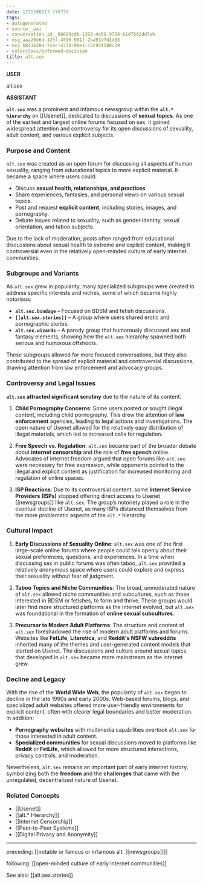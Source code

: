```yaml
---
date: 1725598517.776737
tags:
- autogenerated
- source__oai
- conversation_id__66689cdb-1383-4c60-9738-b1d7662dd7ab
- msg_aaa20e6d-125f-4596-901f-2ba91d7d1d83
- msg_b8436284-7cec-4720-9be1-c3c954580c39
- colorclass/informed-decision
title: alt.sex
---
```


**USER**

alt.sex


**ASSISTANT**

**`alt.sex`** was a prominent and infamous newsgroup within the **`alt.* hierarchy`** on [[Usenet]], dedicated to discussions of **sexual topics**. As one of the earliest and largest online forums focused on sex, it gained widespread attention and controversy for its open discussions of sexuality, adult content, and various explicit subjects.

### Purpose and Content

`alt.sex` was created as an open forum for discussing all aspects of human sexuality, ranging from educational topics to more explicit material. It became a space where users could:
- Discuss **sexual health, relationships, and practices**.
- Share experiences, fantasies, and personal views on various sexual topics.
- Post and request **explicit content**, including stories, images, and pornography.
- Debate issues related to sexuality, such as gender identity, sexual orientation, and taboo subjects.

Due to the lack of moderation, posts often ranged from educational discussions about sexual health to extreme and explicit content, making it controversial even in the relatively open-minded culture of early internet communities.

### Subgroups and Variants

As `alt.sex` grew in popularity, many specialized subgroups were created to address specific interests and niches, some of which became highly notorious:
- **`alt.sex.bondage`** – Focused on BDSM and fetish discussions.
- **`[[alt.sex.stories]]`** – A group where users shared erotic and pornographic stories.
- **`alt.sex.wizards`** – A parody group that humorously discussed sex and fantasy elements, showing how the `alt.sex` hierarchy spawned both serious and humorous offshoots.

These subgroups allowed for more focused conversations, but they also contributed to the spread of explicit material and controversial discussions, drawing attention from law enforcement and advocacy groups.

### Controversy and Legal Issues

**`alt.sex` attracted significant scrutiny** due to the nature of its content:
1. **Child Pornography Concerns**: Some users posted or sought illegal content, including child pornography. This drew the attention of **law enforcement** agencies, leading to legal actions and investigations. The open nature of Usenet allowed for the relatively easy distribution of illegal materials, which led to increased calls for regulation.
   
2. **Free Speech vs. Regulation**: `alt.sex` became part of the broader debate about **internet censorship** and the role of **free speech** online. Advocates of internet freedom argued that open forums like `alt.sex` were necessary for free expression, while opponents pointed to the illegal and explicit content as justification for increased monitoring and regulation of online spaces.

3. **ISP Reactions**: Due to its controversial content, some **Internet Service Providers (ISPs)** stopped offering direct access to Usenet [[newsgroups]] like `alt.sex`. The group’s notoriety played a role in the eventual decline of Usenet, as many ISPs distanced themselves from the more problematic aspects of the `alt.*` hierarchy.

### Cultural Impact

1. **Early Discussions of Sexuality Online**: `alt.sex` was one of the first large-scale online forums where people could talk openly about their sexual preferences, questions, and experiences. In a time when discussing sex in public forums was often taboo, `alt.sex` provided a relatively anonymous space where users could explore and express their sexuality without fear of judgment.

2. **Taboo Topics and Niche Communities**: The broad, unmoderated nature of `alt.sex` allowed niche communities and subcultures, such as those interested in BDSM or fetishes, to form and thrive. These groups would later find more structured platforms as the internet evolved, but `alt.sex` was foundational in the formation of **online sexual subcultures**.

3. **Precursor to Modern Adult Platforms**: The structure and content of `alt.sex` foreshadowed the rise of modern adult platforms and forums. Websites like **FetLife**, **Literotica**, and **Reddit's NSFW subreddits** inherited many of the themes and user-generated content models that started on Usenet. The discussions and culture around sexual topics that developed in `alt.sex` became more mainstream as the internet grew.

### Decline and Legacy

With the rise of the **World Wide Web**, the popularity of `alt.sex` began to decline in the late 1990s and early 2000s. Web-based forums, blogs, and specialized adult websites offered more user-friendly environments for explicit content, often with clearer legal boundaries and better moderation. In addition:
- **Pornography websites** with multimedia capabilities overtook `alt.sex` for those interested in adult content.
- **Specialized communities** for sexual discussions moved to platforms like **Reddit** or **FetLife**, which allowed for more structured interactions, privacy controls, and moderation.

Nevertheless, `alt.sex` remains an important part of early internet history, symbolizing both the **freedom** and the **challenges** that came with the unregulated, decentralized nature of Usenet.

### Related Concepts
- [[Usenet]]
- [[alt.* Hierarchy]]
- [[Internet Censorship]]
- [[Peer-to-Peer Systems]]
- [[Digital Privacy and Anonymity]]


---

preceding: [[notable or famous or infamous alt. [[newsgroups]]]]  


following: [[open-minded culture of early internet communities]]

See also: [[alt.sex.stories]]